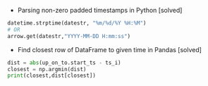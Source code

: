 * Parsing non-zero padded timestamps in Python [solved]
```py
datetime.strptime(datestr, "%m/%d/%Y %H:%M") 
# OR
arrow.get(datestr,"YYYY-MM-DD H:mm:ss")
```

* Find closest row of DataFrame to given time in Pandas [solved]
```py
dist = abs(up_on_to.start_ts - ts_i)
closest = np.argmin(dist)
print(closest,dist[closest])
```
